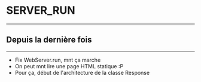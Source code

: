 # SERVER_RUN
---
## Depuis la dernière fois
---
+ Fix WebServer.run, mnt ça marche
+ On peut mnt lire une page HTML statique :P
+ Pour ça, début de l'architecture de la classe Response
